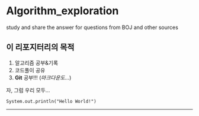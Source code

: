 # Algorithm_exploration
study and share the answer for questions from BOJ and other sources

## 이 리포지터리의 목적
1. 알고리즘 공부&기록
2. 코드풀이 공유
3. **Git** 공부!!!    (*마크다운도...*) 

자, 그럼 우리 모두...

    System.out.println("Hello World!")
    
-------------------
